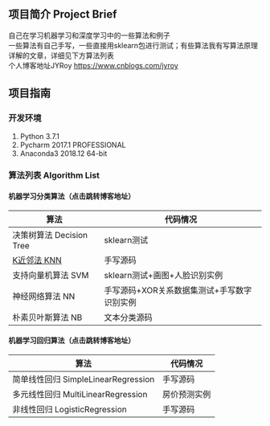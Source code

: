 ## 项目简介 Project Brief
自己在学习机器学习和深度学习中的一些算法和例子  
一些算法有自己手写，一些直接用sklearn包进行测试；有些算法我有写算法原理详解的文章，详细见下方算法列表  
个人博客地址JYRoy https://www.cnblogs.com/jyroy

## 项目指南
### 开发环境
1. Python 3.7.1
2. Pycharm 2017.1 PROFESSIONAL
3. Anaconda3 2018.12 64-bit  
### 算法列表 Algorithm List
#### 机器学习分类算法（点击跳转博客地址）

算法 | 代码情况
---|---
决策树算法 Decision Tree | sklearn测试
[K近邻法 KNN](https://www.cnblogs.com/jyroy/p/9427977.html/) | 手写源码
支持向量机算法 SVM | sklearn测试+画图+人脸识别实例
神经网络算法 NN | 手写源码+XOR关系数据集测试+手写数字识别实例
朴素贝叶斯算法 NB | 文本分类源码
  
#### 机器学习回归算法（点击跳转博客地址）
算法 | 代码情况
---|---
简单线性回归 SimpleLinearRegression | 手写源码
多元线性回归 MultiLinearRegression | 房价预测实例
非线性回归 LogisticRegression | 手写源码
